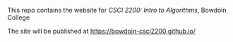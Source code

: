 
This repo contains the website for *CSCI 2200: Intro to Algorithms*,  Bowdoin College 

The site will be published at https://bowdoin-csci2200.github.io/
